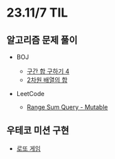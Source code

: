 # 23.11/7 TIL

## 알고리즘 문제 풀이

- BOJ

  - [구간 합 구하기 4](https://github.com/JinsuYeo/algorithm/blob/1ee27eb381aa7f9ec119f7748d5dcedd9683811a/BOJ-Algorithm/11659_%EA%B5%AC%EA%B0%84%ED%95%A9%EA%B5%AC%ED%95%98%EA%B8%B04)
  - [2차원 배열의 합](https://github.com/JinsuYeo/algorithm/blob/44fa74f49890a0a9ae73f8c55676c5e7ea122500/BOJ-Algorithm/2167_2%EC%B0%A8%EC%9B%90%EB%B0%B0%EC%97%B4%EC%9D%98%ED%95%A9)

- LeetCode
  - [Range Sum Query - Mutable](https://github.com/JinsuYeo/algorithm/blob/main/Leetcode-Algorithm/304_RangeSumQuery2D_Immutable)

## 우테코 미션 구현

- [로또 게임](https://github.com/JinsuYeo/java-lotto-6/tree/JinsuYeo)
